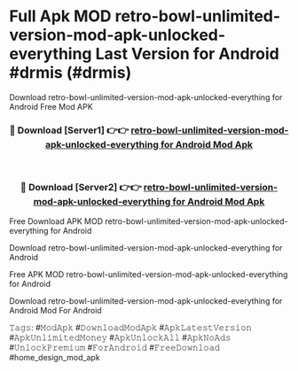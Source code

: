 # Full Apk MOD retro-bowl-unlimited-version-mod-apk-unlocked-everything Last Version for Android #drmis (#drmis)
Download retro-bowl-unlimited-version-mod-apk-unlocked-everything for Android Free Mod APK

<div align="center">
<h3>🔴 Download [Server1] 👉👉 <a href="https://app.mediaupload.pro?title=retro-bowl-unlimited-version-mod-apk-unlocked-everything&ref=15F">retro-bowl-unlimited-version-mod-apk-unlocked-everything for Android Mod Apk</a></h3><br>

<h3>🔴 Download [Server2] 👉👉 <a href="https://app.mediaupload.pro?title=retro-bowl-unlimited-version-mod-apk-unlocked-everything&ref=15F">retro-bowl-unlimited-version-mod-apk-unlocked-everything for Android Mod Apk</a></h3>
</div>


Free Download APK MOD retro-bowl-unlimited-version-mod-apk-unlocked-everything for Android

Download retro-bowl-unlimited-version-mod-apk-unlocked-everything for Android 

Free APK MOD retro-bowl-unlimited-version-mod-apk-unlocked-everything for Android 

Download retro-bowl-unlimited-version-mod-apk-unlocked-everything for Android Mod For Android

𝚃𝚊𝚐𝚜: #𝙼𝚘𝚍𝙰𝚙𝚔 #𝙳𝚘𝚠𝚗𝚕𝚘𝚊𝚍𝙼𝚘𝚍𝙰𝚙𝚔 #𝙰𝚙𝚔𝙻𝚊𝚝𝚎𝚜𝚝𝚅𝚎𝚛𝚜𝚒𝚘𝚗 #𝙰𝚙𝚔𝚄𝚗𝚕𝚒𝚖𝚒𝚝𝚎𝚍𝙼𝚘𝚗𝚎𝚢 #𝙰𝚙𝚔𝚄𝚗𝚕𝚘𝚌𝚔𝙰𝚕𝚕 #𝙰𝚙𝚔𝙽𝚘𝙰𝚍𝚜 #𝚄𝚗𝚕𝚘𝚌𝚔𝙿𝚛𝚎𝚖𝚒𝚞𝚖 #𝙵𝚘𝚛𝙰𝚗𝚍𝚛𝚘𝚒𝚍 #𝙵𝚛𝚎𝚎𝙳𝚘𝚠𝚗𝚕𝚘𝚊𝚍 #home_design_mod_apk
